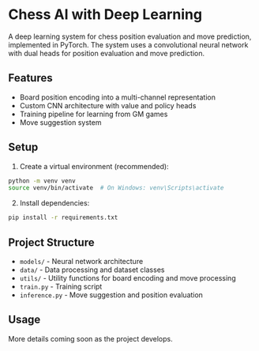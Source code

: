 # Chess AI with Deep Learning

A deep learning system for chess position evaluation and move prediction, implemented in PyTorch. The system uses a convolutional neural network with dual heads for position evaluation and move prediction.

## Features

- Board position encoding into a multi-channel representation
- Custom CNN architecture with value and policy heads
- Training pipeline for learning from GM games
- Move suggestion system

## Setup

1. Create a virtual environment (recommended):
```bash
python -m venv venv
source venv/bin/activate  # On Windows: venv\Scripts\activate
```

2. Install dependencies:
```bash
pip install -r requirements.txt
```

## Project Structure

- `models/` - Neural network architecture
- `data/` - Data processing and dataset classes
- `utils/` - Utility functions for board encoding and move processing
- `train.py` - Training script
- `inference.py` - Move suggestion and position evaluation

## Usage

More details coming soon as the project develops.